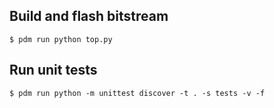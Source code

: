 ## Build and flash bitstream

```
$ pdm run python top.py
```

## Run unit tests

```
$ pdm run python -m unittest discover -t . -s tests -v -f
```
